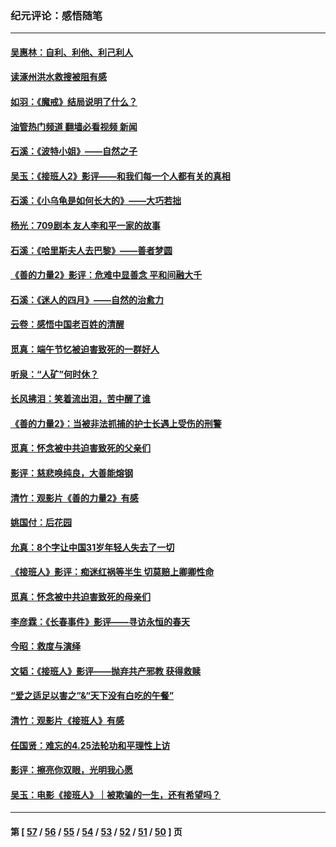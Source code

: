 ### 纪元评论：感悟随笔
---
#### [吴惠林：自利、利他、利己利人](../../pages/nsc1035/n14052459.md?08140330) 
#### [读涿州洪水救搜被阻有感](../../pages/nsc1035/n14049641.md?08140330) 
#### [如羽：《魔戒》结局说明了什么？](../../pages/nsc1035/n14048860.md?08140330) 
#### [油管热门频道 翻墙必看视频 新闻](ok?08140330)
#### [石溪：《波特小姐》——自然之子](../../pages/nsc1035/n14048291.md?08140330) 
#### [吴玉：《接班人2》影评——和我们每一个人都有关的真相](../../pages/nsc1035/n14041114.md?08140330) 
#### [石溪：《小乌龟是如何长大的》——大巧若拙](../../pages/nsc1035/n14037479.md?08140330) 
#### [杨光：709剧本 友人李和平一家的故事](../../pages/nsc1035/n14032047.md?08140330) 
#### [石溪：《哈里斯夫人去巴黎》——善者梦圆](../../pages/nsc1035/n14031778.md?08140330) 
#### [《善的力量2》影评：危难中显善念 平和间融大千](../../pages/nsc1035/n14028390.md?08140330) 
#### [石溪：《迷人的四月》——自然的治愈力](../../pages/nsc1035/n14027049.md?08140330) 
#### [云卷：感悟中国老百姓的清醒](../../pages/nsc1035/n14025152.md?08140330) 
#### [觅真：端午节忆被迫害致死的一群好人](../../pages/nsc1035/n14020985.md?08140330) 
#### [听泉：“人矿”何时休？](../../pages/nsc1035/n14016609.md?08140330) 
#### [长风拂泪：笑着流出泪，苦中醒了谁](../../pages/nsc1035/n14016469.md?08140330) 
#### [《善的力量2》：当被非法抓捕的护士长遇上受伤的刑警](../../pages/nsc1035/n14015561.md?08140330) 
#### [觅真：怀念被中共迫害致死的父亲们](../../pages/nsc1035/n14014258.md?08140330) 
#### [影评：慈悲唤纯良，大善能熔钢](../../pages/nsc1035/n14010867.md?08140330) 
#### [清竹：观影片《善的力量2》有感](../../pages/nsc1035/n14010015.md?08140330) 
#### [姚国付：后花园](../../pages/nsc1035/n14005301.md?08140330) 
#### [允真：8个字让中国31岁年轻人失去了一切](../../pages/nsc1035/n13999093.md?08140330) 
#### [《接班人》影评：痴迷红祸等半生 切莫赔上卿卿性命](../../pages/nsc1035/n13998676.md?08140330) 
#### [觅真：怀念被中共迫害致死的母亲们](../../pages/nsc1035/n13997271.md?08140330) 
#### [李彦霖：《长春事件》影评——寻访永恒的春天](../../pages/nsc1035/n13995112.md?08140330) 
#### [今昭：救度与演绎](../../pages/nsc1035/n13992670.md?08140330) 
#### [文韬：《接班人》影评——抛弃共产邪教 获得救赎](../../pages/nsc1035/n13990160.md?08140330) 
#### [“爱之适足以害之”&“天下没有白吃的午餐”](../../pages/nsc1035/n13988391.md?08140330) 
#### [清竹：观影片《接班人》有感](../../pages/nsc1035/n13983561.md?08140330) 
#### [任国贤：难忘的4.25法轮功和平理性上访](../../pages/nsc1035/n13983482.md?08140330) 
#### [影评：擦亮你双眼，光明我心愿](../../pages/nsc1035/n13982333.md?08140330) 
#### [吴玉：电影《接班人》｜被欺骗的一生，还有希望吗？](../../pages/nsc1035/n13981972.md?08140330) 

---
#### 第 [ [57](./57.md?08140330) / [56](./56.md?08140330) / [55](./55.md?08140330) / [54](./54.md?08140330) / [53](./53.md?08140330) / [52](./52.md?08140330) / [51](./51.md?08140330) / [50](./50.md?08140330) ] 页
